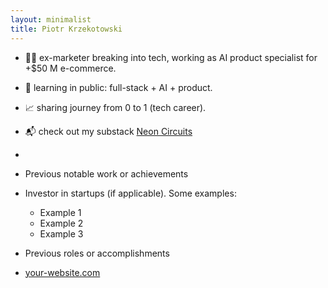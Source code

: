 ```yaml
---
layout: minimalist
title: Piotr Krzekotowski
---
```


* 👨‍💻 ex-marketer breaking into tech, working as AI product specialist for +$50 M e-commerce.
* 🌱 learning in public: full-stack + AI + product.
* 📈 sharing journey from 0 to 1 (tech career).
* 📬 check out my substack [Neon Circuits](https://neoncircuits.substack.com/)
*


* Previous notable work or achievements
* Investor in startups (if applicable). Some examples:
  * Example 1
  * Example 2
  * Example 3
* Previous roles or accomplishments
* [your-website.com](https://your-website.com)
